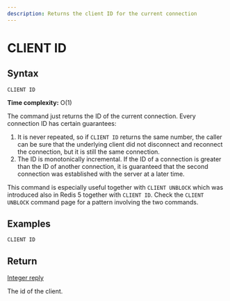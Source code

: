 ```yaml
---
description: Returns the client ID for the current connection
---
```


# CLIENT ID

## Syntax

    CLIENT ID 

**Time complexity:** O(1)

The command just returns the ID of the current connection. Every connection
ID has certain guarantees:

1. It is never repeated, so if `CLIENT ID` returns the same number, the caller can be sure that the underlying client did not disconnect and reconnect the connection, but it is still the same connection.
2. The ID is monotonically incremental. If the ID of a connection is greater than the ID of another connection, it is guaranteed that the second connection was established with the server at a later time.

This command is especially useful together with `CLIENT UNBLOCK` which was
introduced also in Redis 5 together with `CLIENT ID`. Check the `CLIENT UNBLOCK` command page for a pattern involving the two commands.

## Examples

```cli
CLIENT ID
```

## Return

[Integer reply](https://redis.io/docs/reference/protocol-spec#resp-integers)

The id of the client.
